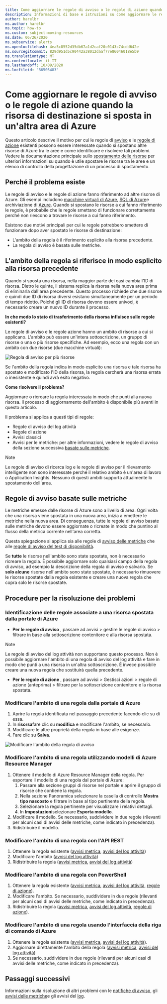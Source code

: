 ```yaml
---
title: Come aggiornare le regole di avviso o le regole di azione quando la risorsa di destinazione si sposta in un'altra area di Azure
description: Informazioni di base e istruzioni su come aggiornare le regole di avviso o le regole di azione quando la risorsa di destinazione viene spostata in un'altra area di Azure.
author: harelbr
ms.author: harelbr
ms.topic: how-to
ms.custom: subject-moving-resources
ms.date: 06/26/2020
ms.subservice: alerts
ms.openlocfilehash: 4ea5c8552d35db67a1d2caf20c0143c74cdd642e
ms.sourcegitcommit: 829d951d5c90442a38012daaf77e86046018e5b9
ms.translationtype: MT
ms.contentlocale: it-IT
ms.lasthandoff: 10/09/2020
ms.locfileid: "86505483"
---
```

# <a name="how-to-update-alert-rules-or-action-rules-when-their-target-resource-moves-to-a-different-azure-region"></a>Come aggiornare le regole di avviso o le regole di azione quando la risorsa di destinazione si sposta in un'altra area di Azure

Questo articolo descrive il motivo per cui le regole di [avviso](./alerts-overview.md) e le [regole di azione](./alerts-action-rules.md) esistenti possono essere interessate quando si spostano altre risorse di Azure tra le aree e come identificare e risolvere tali problemi. Vedere la documentazione principale sullo [spostamento delle risorse](../../azure-resource-manager/management/move-region.md) per ulteriori informazioni su quando è utile spostare le risorse tra le aree e un elenco di controllo della progettazione di un processo di spostamento.

## <a name="why-the-problem-exists"></a>Perché il problema esiste

Le regole di avviso e le regole di azione fanno riferimento ad altre risorse di Azure. Gli esempi includono [macchine virtuali di Azure](../../site-recovery/azure-to-azure-tutorial-migrate.md), [SQL di Azure](../../azure-sql/database/move-resources-across-regions.md)e archiviazione di [Azure](../../storage/common/storage-account-move.md). Quando si spostano le risorse a cui fanno riferimento le regole, è probabile che le regole smettano di funzionare correttamente perché non riescono a trovare le risorse a cui fanno riferimento.

Esistono due motivi principali per cui le regole potrebbero smettere di funzionare dopo aver spostato le risorse di destinazione:

- L'ambito della regola è il riferimento esplicito alla risorsa precedente.
- La regola di avviso è basata sulle metriche.

## <a name="rule-scope-explicitly-refers-to-the-old-resource"></a>L'ambito della regola si riferisce in modo esplicito alla risorsa precedente

Quando si sposta una risorsa, nella maggior parte dei casi cambia l'ID di risorsa. Dietro le quinte, il sistema replica la risorsa nella nuova area prima di eliminarla dall'area precedente. Questo processo richiede che due risorse e quindi due ID di risorsa diversi esistano simultaneamente per un periodo di tempo ridotto. Poiché gli ID di risorsa devono essere univoci, è necessario creare un nuovo ID durante il processo. 

**In che modo lo stato di trasferimento della risorsa influisce sulle regole esistenti?**

Le regole di avviso e le regole azione hanno un ambito di risorse a cui si applicano. L'ambito può essere un'intera sottoscrizione, un gruppo di risorse o una o più risorse specifiche.
Ad esempio, ecco una regola con un ambito con due risorse (due macchine virtuali):

![Regola di avviso per più risorse](media/alerts-resource-move/multi-resource-alert-rule.png)

Se l'ambito della regola indica in modo esplicito una risorsa e tale risorsa ha spostato e modificato l'ID della risorsa, la regola cercherà una risorsa errata o inesistente e quindi avrà esito negativo.

**Come risolvere il problema?**

Aggiornare o ricreare la regola interessata in modo che punti alla nuova risorsa. Il processo di aggiornamento dell'ambito è disponibile più avanti in questo articolo.

Il problema si applica a questi tipi di regole:

- Regole di avviso del log attività
- Regole di azione
- Avvisi classici
- Avvisi per le metriche: per altre informazioni, vedere le regole di avviso della sezione successiva [basate sulle metriche](#alert-rules-based-on-metrics).

> [!NOTE]
> Le regole di avviso di ricerca log e le regole di avviso per il rilevamento intelligente non sono interessate perché il relativo ambito è un'area di lavoro o Application Insights. Nessuno di questi ambiti supporta attualmente lo spostamento dell'area.

## <a name="alert-rules-based-on-metrics"></a>Regole di avviso basate sulle metriche

Le metriche emesse dalle risorse di Azure sono a livello di area. Ogni volta che una risorsa viene spostata in una nuova area, inizia a emettere le metriche nella nuova area. Di conseguenza, tutte le regole di avviso basate sulle metriche devono essere aggiornate o ricreate in modo che puntino al flusso della metrica corrente nell'area corretta.

Questa spiegazione si applica sia alle regole di [avviso delle metriche](alerts-metric-overview.md) che alle [regole di avviso del test di disponibilità](../app/monitor-web-app-availability.md).

Se **tutte** le risorse nell'ambito sono state spostate, non è necessario ricreare la regola. È possibile aggiornare solo qualsiasi campo della regola di avviso, ad esempio la descrizione della regola di avviso e salvarlo.
Se **solo alcune** risorse nell'ambito sono state spostate, è necessario rimuovere le risorse spostate dalla regola esistente e creare una nuova regola che copra solo le risorse spostate.

## <a name="procedures-to-fix-problems"></a>Procedure per la risoluzione dei problemi

### <a name="identifying-rules-associated-with-a-moved-resource-from-the-azure-portal"></a>Identificazione delle regole associate a una risorsa spostata dalla portale di Azure

- **Per le regole di avviso** , passare ad avvisi > gestire le regole di avviso > filtrare in base alla sottoscrizione contenitore e alla risorsa spostata.
> [!NOTE]
> Le regole di avviso del log attività non supportano questo processo. Non è possibile aggiornare l'ambito di una regola di avviso del log attività e fare in modo che punti a una risorsa in un'altra sottoscrizione. È invece possibile creare una nuova regola che sostituirà quella precedente.

- **Per le regole di azione** , passare ad avvisi > Gestisci azioni > regole di azione (anteprima) > filtrare per la sottoscrizione contenitore e la risorsa spostata.

### <a name="change-scope-of-a-rule-from-the-azure-portal"></a>Modificare l'ambito di una regola dalla portale di Azure

1. Aprire la regola identificata nel passaggio precedente facendo clic su di essa.
2. In **risorsa**fare clic su **modifica** e modificare l'ambito, se necessario.
3. Modificare le altre proprietà della regola in base alle esigenze.
4. Fare clic su **Salva**.

![Modificare l'ambito della regola di avviso](media/alerts-resource-move/change-alert-rule-scope.png)

### <a name="change-the-scope-of-a-rule-using-azure-resource-manager-templates"></a>Modificare l'ambito di una regola utilizzando modelli di Azure Resource Manager

1. Ottenere il modello di Azure Resource Manager della regola.  Per esportare il modello di una regola dal portale di Azure:
   1. Passare alla sezione gruppi di risorse nel portale e aprire il gruppo di risorse che contiene la regola.
   2. Nella sezione Panoramica selezionare la casella di controllo **Mostra tipo nascosto** e filtrare in base al tipo pertinente della regola.
   3. Selezionare la regola pertinente per visualizzare i relativi dettagli.
   4. In **Impostazioni**selezionare **Esporta modello**.
2. Modificare il modello. Se necessario, suddividere in due regole (rilevanti per alcuni casi di avvisi delle metriche, come indicato in precedenza).
3. Ridistribuire il modello.

### <a name="change-scope-of-a-rule-using-rest-api"></a>Modificare l'ambito di una regola con l'API REST

1. Ottenere la regola esistente ([avvisi metrica](/rest/api/monitor/metricalerts/get), [avvisi del log attività](/rest/api/monitor/activitylogalerts/get))
2. Modificare l'ambito ([avvisi del log attività](/rest/api/monitor/activitylogalerts/update))
3. Ridistribuire la regola ([avvisi metrica](/rest/api/monitor/metricalerts/createorupdate), [avvisi del log attività](/rest/api/monitor/activitylogalerts/createorupdate))

### <a name="change-scope-of-a-rule-using-powershell"></a>Modificare l'ambito di una regola con PowerShell

1. Ottenere la regola esistente ([avvisi metrica](/powershell/module/az.monitor/get-azmetricalertrulev2), [avvisi del log attività](/powershell/module/az.monitor/get-azactivitylogalert), [regole di azione](/powershell/module/az.alertsmanagement/get-azactionrule)).
2. Modificare l'ambito. Se necessario, suddividere in due regole (rilevanti per alcuni casi di avvisi delle metriche, come indicato in precedenza).
3. Ridistribuire la regola ([avvisi metrica](/powershell/module/az.monitor/add-azmetricalertrulev2), [avvisi del log attività](/powershell/module/az.monitor/enable-azactivitylogalert), [regole di azione](/powershell/module/az.alertsmanagement/set-azactionrule)).

### <a name="change-the-scope-of-a-rule-using-azure-cli"></a>Modificare l'ambito di una regola usando l'interfaccia della riga di comando di Azure

1.  Ottenere la regola esistente ([avvisi metrica](/cli/azure/monitor/metrics/alert?view=azure-cli-latest#az-monitor-metrics-alert-show), [avvisi del log attività](/cli/azure/monitor/activity-log/alert#az-monitor-activity-log-alert-list)).
2.  Aggiornare direttamente l'ambito della regola ([avvisi metrica](/cli/azure/monitor/metrics/alert#az-monitor-metrics-alert-update), [avvisi del log attività](/cli/azure/monitor/activity-log/alert/scope))
3.  Se necessario, suddividere in due regole (rilevanti per alcuni casi di avvisi delle metriche, come indicato in precedenza).

## <a name="next-steps"></a>Passaggi successivi

Informazioni sulla risoluzione di altri problemi con le [notifiche di avviso](alerts-troubleshoot.md), gli [avvisi delle metriche](alerts-troubleshoot-metric.md)e gli avvisi del [log](alerts-troubleshoot-log.md). 
